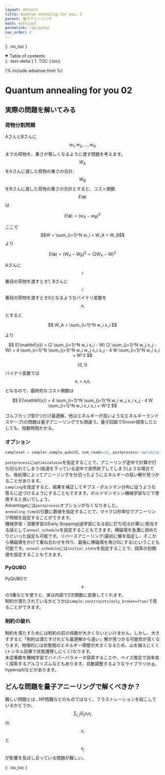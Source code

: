 ```yaml
---
layout: default
title: Quantum annealing for you, 2
parent: 量子アニーリング
math: mathjax3
permalink: /qa/qa4u2
nav_order: 2
---
```


{: .no_toc }

<details open markdown="block">
  <summary>
    Table of contents
  </summary>
  {: .text-delta }
1. TOC
{:toc}
</details>

{% include adsense.html %}

# Quantum annealing for you 02

## 実際の問題を解いてみる

### 荷物分割問題

AさんとBさんに$$w_1, w_2, \dots, w_N$$までの荷物を、重さが等しくなるように渡す問題を考えます。$$W_A$$をAさんに渡した荷物の重さの合計、$$W_B$$をBさんに渡した荷物の重さの合計とすると、コスト関数$$E(\mathbf{x})$$は

$$
E(\mathbf{x}) 
= (w_A - w_B)^2
$$

ここで$$W = \sum_{i=1}^N w_i = W_A + W_B$$より

$$
E(\mathbf{x}) 
= (W_A - W_B)^2 
= (2 W_A - W)^2
$$

Aさんに$$i$$番目の荷物を渡すとき1, Bさんに$$i$$番目の荷物を渡すとき0となるようなバイナリ変数を$$x_i$$とすると

$$
W_A = \sum_{i=1}^N w_i x_i
$$

より

$$
E(\mathbf{x}) 
= (2 \sum_{i=1}^N w_i x_i - W) (2 \sum_{j=1}^N w_j x_j - W)
= 4 \sum_{i=1}^N \sum_{j=1}^N w_i w_j x_i x_j - 4 W \sum_{i=1}^N w_i x_i + W^2
$$

$$\{ 0, 1\}$$バイナリ変数では$$x_i = x_i x_i$$となるので、最終的なコスト関数は

$$
E(\mathbf{x}) 
= 4 \sum_{i=1}^N \sum_{j=1}^N w_i w_j x_i x_j - 4 W \sum_{i=1}^N w_i x_i x_i + W^2
$$

ゴルフカップ型(1つだけ最適解、他はエネルギーが高いようなエネルギーランドスケープ)の問題は量子アニーリングでも間違う。量子回路でGrover探索したとしても、指数時間かかる。

### オプション

```python
sampleset = sampler.sample_qubo(Q, num_reads=10, postprocess='optimization')
```

`postprocess`に`optimizataion`を指定することで、アニーリング途中で計算が打ち切られてしまう(坂道を下っている途中で突然終了してしまう)ような場合でも、後処理によってアニーリングを仕切ったようにエネルギーの低い解が見つかることがあります。  
`sampling`を指定すると、結果を補正してギブス・ボルツマン分布に従うような答えに近づけるようにすることもできます。ボルツマンマシン機械学習などで使用すると良いでしょう。  
Advantageには`postprocess`オプションがなくなりました。  
`annealing_time`の引数に数値を指定することで、マイクロ秒単位でアニーリング時間を設定することができます。  
機械学習・深層学習のEarly Stopping(過学習になる前に打ち切る計算)に相当する話として`anneal_schedule`を設定することもできます。横磁場を急激に弱めたりといった設定も可能です。リバースアニーリング(最初に解を指定し、そこから横磁場をかけて重ね合わせを作り、最後に横磁場を再び0にする)ということも可能です。`anneal_schedule`には`initial_state`を指定することで、探索の初期値を設定することもできます。

### PyQUBO

PyQUBOで$$x$$の3乗などを使うと、実は内部で2次関数に変換してくれます。  
制約が満たされているかどうかは`sample.constraints(only_broken=True)`で見ることができます。

### 制約の破れ

制約を満たすためには制約の前の係数が大きくないといけません。しかし、大きすぎると「制約は満たすけれども最適解から遠い」解が見つかる可能性が高くなります。物理的には状態間のエネルギー障壁が大きくなるため、山を越えにくく(トンネル効果で状態遷移しにくく)なります。  
未定乗数を機械学習でハイパーパラメータ探索することや、ベイズ推定で効率良く探索するアルゴリズムなどもあります。自動調整するようなライブラリ(e.g., hyperopt)などがあります。

## どんな問題を量子アニーリングで解くべきか？

難しい問題とは...NP困難などのものではなく、フラストレーションを起こしているかどうか。$$\sum_{i,j } Q_{ij} x_i x_j$$の$$x_i$$と$$x_j$$が影響を及ぼし合っている問題が難しい。

{: .no_toc }
